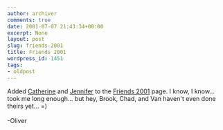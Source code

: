 ```yaml
---
author: archiver
comments: true
date: 2001-07-07 21:43:34+00:00
excerpt: None
layout: post
slug: friends-2001
title: Friends 2001
wordpress_id: 1451
tags:
- oldpost
---
```


Added <a href=http://www.oliverweb.com/friends2001/catherine.shtml>Catherine</a> and <a href=http://www.oliverweb.com/friends2001/jennifer.shtml>Jennifer</a> to the <a href=http://www.oliverweb.com/friends2001/>Friends 2001</a> page. I know, I know... took me long enough... but hey, Brook, Chad, and Van haven't even done theirs yet... =)<br /><br />-Oliver
